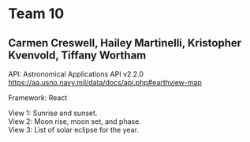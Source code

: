 # Team 10
## Carmen Creswell, Hailey Martinelli, Kristopher Kvenvold, Tiffany Wortham
API: Astronomical Applications API v2.2.0
https://aa.usno.navy.mil/data/docs/api.php#earthview-map

Framework: React

View 1: Sunrise and sunset.  
View 2: Moon rise, moon set, and phase.   
View 3: List of solar eclipse for the year.
